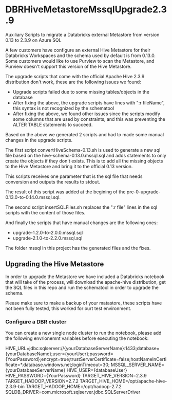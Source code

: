 # DBRHiveMetastoreMssqlUpgrade2.3.9
Auxiliary Scripts to migrate a Databricks external Metastore from version 0.13 to 2.3.9 on Azure SQL

A few customers have configure an external Hive Metastore for their Databricks Workspaces and the schema used by default is from 0.13.0. Some customers would like to use Purview to scan the Metastore, and Purview doesn't support this version of the Hive Metastore.

The upgrade scripts that come with the official Apache Hive 2.3.9 distribution don't work, these are the following issues we found:
- Upgrade scripts failed due to some missing tables/objects in the database
- After fixing the above, the upgrade scripts have lines with ":r fileName", this syntax is not recognized by the schematool
- After fixing the above, we found other issues since the scripts modify some columns that are used by constraints, and this was preventing the ALTER TABLE statements to succeed.

Based on the above we generated 2 scripts and had to made some manual changes in the upgrade scripts.

The first script convertHiveSchema-0.13.sh is used to generate a new sql file based on the hive-schema-0.13.0.mssql.sql and adds statements to only create the objects if they don't exists. This is to add all the missing objects to the Hive Metastore and bring it to the official 0.13 version.

This scripts receives one parameter that is the sql file that needs conversion and outputs the results to stdout.

The result of this script was added at the begining of the pre-0-upgrade-0.13.0-to-0.14.0.mssql.sql.

The second script insertSQLFiles.sh replaces the ":r file" lines in the sql scripts with the content of those files. 

And finally the scripts that have manual changes are the following ones:
- upgrade-1.2.0-to-2.0.0.mssql.sql
- upgrade-2.1.0-to-2.2.0.mssql.sql

The folder mssql in this project has the generated files and the fixes.

## Upgrading the Hive Metastore

In order to upgrade the Metastore we have included a Databricks notebook that will take of the process, will download the apache-hive distribution, get the SQL files in this repo and run the schematool in order to upgrade the schema.

Please make sure to make a backup of your matastore, these scripts have not been fully tested, this worked for ourt test environment.

### Configure a DBR cluster
You can create a new single node cluster to run the notebook, please add the following envrionemnt variables before executing the notebook:

HIVE_URL=jdbc:sqlserver://{yourDatabaseServerName}:1433;database={yourDatabaseName};user={yourUser};password={YourPassword};encrypt=true;trustServerCertificate=false;hostNameInCertificate=*.database.windows.net;loginTimeout=30;
MSSQL_SERVER_NAME={yourDatabaseServerName}
HIVE_USER={databaseUser}
HIVE_PASSWORD={YourPassword}
TARGET_HIVE_VERSION=2.3.9
TARGET_HADOOP_VERSION=2.7.2
TARGET_HIVE_HOME=/opt/apache-hive-2.3.9-bin
TARGET_HADOOP_HOME=/opt/hadoop-2.7.2
SQLDB_DRIVER=com.microsoft.sqlserver.jdbc.SQLServerDriver

